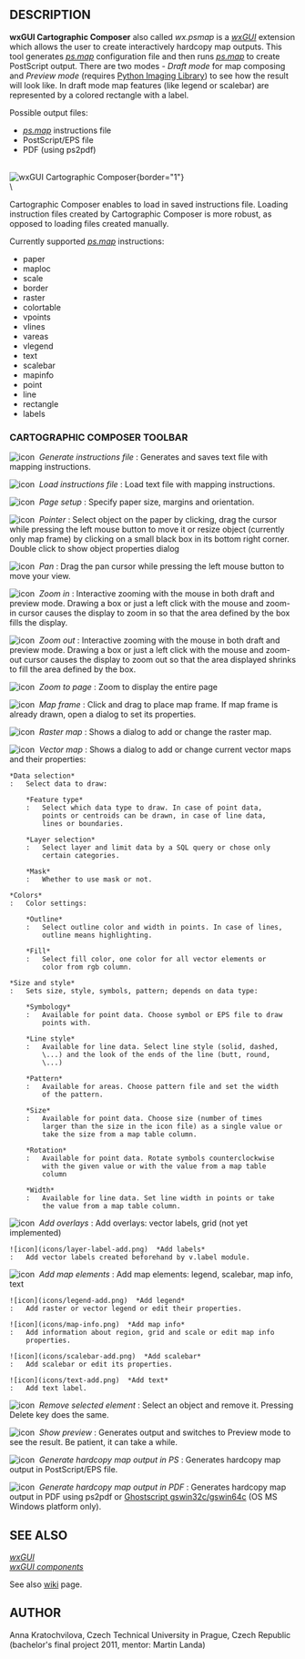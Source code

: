 ## DESCRIPTION

**wxGUI Cartographic Composer** also called *wx.psmap* is a
*[wxGUI](wxGUI.html)* extension which allows the user to create
interactively hardcopy map outputs. This tool generates
*[ps.map](ps.map.html)* configuration file and then runs
*[ps.map](ps.map.html)* to create PostScript output. There are two
modes - *Draft mode* for map composing and *Preview mode* (requires
[Python Imaging Library](http://www.pythonware.com/products/pil/)) to
see how the result will look like. In draft mode map features (like
legend or scalebar) are represented by a colored rectangle with a label.

Possible output files:

-   *[ps.map](ps.map.html)* instructions file
-   PostScript/EPS file
-   PDF (using ps2pdf)

\
![wxGUI Cartographic Composer](psmap_frame.jpg){border="1"}\
\

Cartographic Composer enables to load in saved instructions file.
Loading instruction files created by Cartographic Composer is more
robust, as opposed to loading files created manually.

Currently supported *[ps.map](ps.map.html)* instructions:

-   paper
-   maploc
-   scale
-   border
-   raster
-   colortable
-   vpoints
-   vlines
-   vareas
-   vlegend
-   text
-   scalebar
-   mapinfo
-   point
-   line
-   rectangle
-   labels

### CARTOGRAPHIC COMPOSER TOOLBAR

![icon](icons/script-save.png)  *Generate instructions file*
:   Generates and saves text file with mapping instructions.

![icon](icons/script-load.png)  *Load instructions file*
:   Load text file with mapping instructions.

![icon](icons/page-settings.png)  *Page setup*
:   Specify paper size, margins and orientation.

![icon](icons/pointer.png)  *Pointer*
:   Select object on the paper by clicking, drag the cursor while
    pressing the left mouse button to move it or resize object
    (currently only map frame) by clicking on a small black box in its
    bottom right corner. Double click to show object properties dialog

![icon](icons/pan.png)  *Pan*
:   Drag the pan cursor while pressing the left mouse button to move
    your view.

![icon](icons/zoom-in.png)  *Zoom in*
:   Interactive zooming with the mouse in both draft and preview mode.
    Drawing a box or just a left click with the mouse and zoom-in cursor
    causes the display to zoom in so that the area defined by the box
    fills the display.

![icon](icons/zoom-out.png)  *Zoom out*
:   Interactive zooming with the mouse in both draft and preview mode.
    Drawing a box or just a left click with the mouse and zoom-out
    cursor causes the display to zoom out so that the area displayed
    shrinks to fill the area defined by the box.

![icon](icons/zoom-extent.png)  *Zoom to page*
:   Zoom to display the entire page

![icon](icons/layer-add.png)  *Map frame*
:   Click and drag to place map frame. If map frame is already drawn,
    open a dialog to set its properties.

![icon](icons/layer-raster-add.png)  *Raster map*
:   Shows a dialog to add or change the raster map.

![icon](icons/layer-vector-add.png)  *Vector map*
:   Shows a dialog to add or change current vector maps and their
    properties:

    *Data selection*
    :   Select data to draw:

        *Feature type*
        :   Select which data type to draw. In case of point data,
            points or centroids can be drawn, in case of line data,
            lines or boundaries.

        *Layer selection*
        :   Select layer and limit data by a SQL query or chose only
            certain categories.

        *Mask*
        :   Whether to use mask or not.

    *Colors*
    :   Color settings:

        *Outline*
        :   Select outline color and width in points. In case of lines,
            outline means highlighting.

        *Fill*
        :   Select fill color, one color for all vector elements or
            color from rgb column.

    *Size and style*
    :   Sets size, style, symbols, pattern; depends on data type:

        *Symbology*
        :   Available for point data. Choose symbol or EPS file to draw
            points with.

        *Line style*
        :   Available for line data. Select line style (solid, dashed,
            \...) and the look of the ends of the line (butt, round,
            \...)

        *Pattern*
        :   Available for areas. Choose pattern file and set the width
            of the pattern.

        *Size*
        :   Available for point data. Choose size (number of times
            larger than the size in the icon file) as a single value or
            take the size from a map table column.

        *Rotation*
        :   Available for point data. Rotate symbols counterclockwise
            with the given value or with the value from a map table
            column

        *Width*
        :   Available for line data. Set line width in points or take
            the value from a map table column.

![icon](icons/layer-more.png)  *Add overlays*
:   Add overlays: vector labels, grid (not yet implemented)

    ![icon](icons/layer-label-add.png)  *Add labels*
    :   Add vector labels created beforehand by v.label module.

![icon](icons/overlay-add.png)  *Add map elements*
:   Add map elements: legend, scalebar, map info, text

    ![icon](icons/legend-add.png)  *Add legend*
    :   Add raster or vector legend or edit their properties.

    ![icon](icons/map-info.png)  *Add map info*
    :   Add information about region, grid and scale or edit map info
        properties.

    ![icon](icons/scalebar-add.png)  *Add scalebar*
    :   Add scalebar or edit its properties.

    ![icon](icons/text-add.png)  *Add text*
    :   Add text label.

![icon](icons/layer-remove.png)  *Remove selected element*
:   Select an object and remove it. Pressing Delete key does the same.

![icon](icons/execute.png)  *Show preview*
:   Generates output and switches to Preview mode to see the result. Be
    patient, it can take a while.

![icon](icons/ps-export.png)  *Generate hardcopy map output in PS*
:   Generates hardcopy map output in PostScript/EPS file.

![icon](icons/pdf-export.png)  *Generate hardcopy map output in PDF*
:   Generates hardcopy map output in PDF using ps2pdf or [Ghostscript
    gswin32c/gswin64c](https://www.ghostscript.com/releases/gsdnld.html)
    (OS MS Windows platform only).

## SEE ALSO

*[wxGUI](wxGUI.html)\
[wxGUI components](wxGUI.components.html)*

See also
[wiki](https://grasswiki.osgeo.org/wiki/WxGUI_Cartographic_Composer)
page.

## AUTHOR

Anna Kratochvilova, Czech Technical University in Prague, Czech Republic
(bachelor\'s final project 2011, mentor: Martin Landa)
